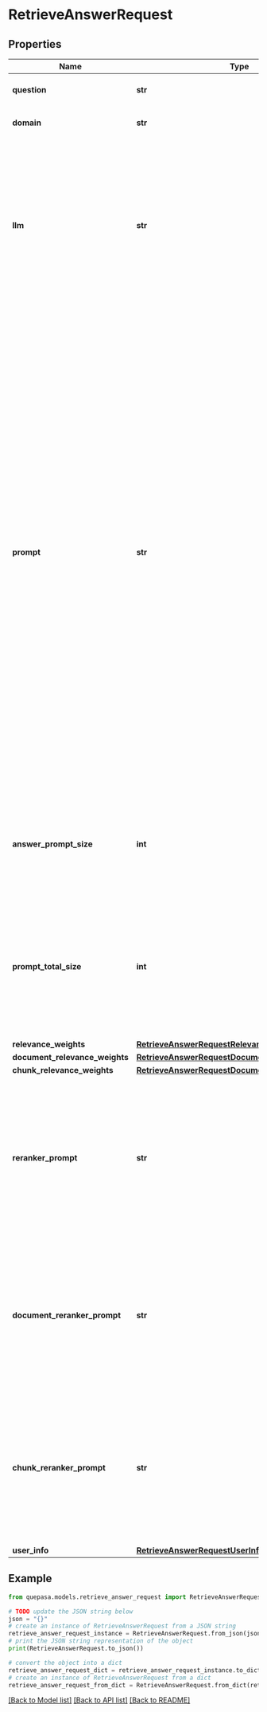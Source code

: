 # RetrieveAnswerRequest


## Properties

Name | Type | Description | Notes
------------ | ------------- | ------------- | -------------
**question** | **str** | Natural language query to retrieve or answer. | [optional] 
**domain** | **str** | The name of a group of documents. | [optional] 
**llm** | **str** | This is the model that will generate answers to questions based on the retrieved search results. Options: - gpt-3.5-turbo-16k-0613 - mistral:mistral-large-2402 - anthropic:claude-3-5-sonnet-20240620 - replicate:meta-llama-3-70b-instruct  | [optional] 
**prompt** | **str** | The prompt used for RAG, with placeholders like {{LANGUAGE}} for the language in which the question was asked, and {{SOURCES}} for listing the relevant chunks. For example &#x60;&#x60;&#x60;plaintext You&#39;re a bot-assistant that answers the questions.  When answering the question, use the following rules: - always answer in {{LANGUAGE}} language; - use ONLY the information from the sources below; - answer briefly in just a few sentences, strictly in accordance with the sources, and do not make any assumptions; - reference the source if you use it in the answer, e.g. [#1] or [#2][#4]; - if there is no information on the question in the sources: say that you can&#39;t find the answer and ask the user to try to reformulate the question.  Sources: {{SOURCES}} &#x60;&#x60;&#x60;  | [optional] 
**answer_prompt_size** | **int** | The length of the response in tokens. This parameter defines the maximum number of tokens that the model can use to generate its answer. | [optional] 
**prompt_total_size** | **int** | The maximum length of the prompt in tokens. This sets the upper limit for how many tokens can be used for the combined input to the model, including the user&#39;s query and the retrieved document context. | [optional] 
**relevance_weights** | [**RetrieveAnswerRequestRelevanceWeights**](RetrieveAnswerRequestRelevanceWeights.md) |  | [optional] 
**document_relevance_weights** | [**RetrieveAnswerRequestDocumentRelevanceWeights**](RetrieveAnswerRequestDocumentRelevanceWeights.md) |  | [optional] 
**chunk_relevance_weights** | [**RetrieveAnswerRequestDocumentRelevanceWeights**](RetrieveAnswerRequestDocumentRelevanceWeights.md) |  | [optional] 
**reranker_prompt** | **str** | A prompt template used by the reranking model to prioritize and reorder both documents and chunks based on their relevance to a query. This prompt guides the model in assessing the importance of each document and refining the ranking output.  | [optional] 
**document_reranker_prompt** | **str** | A prompt template used by the reranking model to prioritize and reorder documents based on their relevance to a query. This prompt guides the model in assessing the importance of each document and refining the ranking output.  | [optional] 
**chunk_reranker_prompt** | **str** | A prompt template used by the reranking model to prioritize and reorder chunks based on their relevance to a query. This prompt guides the model in assessing the importance of each document and refining the ranking output.  | [optional] 
**user_info** | [**RetrieveAnswerRequestUserInfo**](RetrieveAnswerRequestUserInfo.md) |  | [optional] 

## Example

```python
from quepasa.models.retrieve_answer_request import RetrieveAnswerRequest

# TODO update the JSON string below
json = "{}"
# create an instance of RetrieveAnswerRequest from a JSON string
retrieve_answer_request_instance = RetrieveAnswerRequest.from_json(json)
# print the JSON string representation of the object
print(RetrieveAnswerRequest.to_json())

# convert the object into a dict
retrieve_answer_request_dict = retrieve_answer_request_instance.to_dict()
# create an instance of RetrieveAnswerRequest from a dict
retrieve_answer_request_from_dict = RetrieveAnswerRequest.from_dict(retrieve_answer_request_dict)
```
[[Back to Model list]](../README.md#documentation-for-models) [[Back to API list]](../README.md#documentation-for-api-endpoints) [[Back to README]](../README.md)



